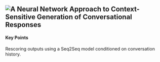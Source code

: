 
## ![A Neural Network Approach to Context-Sensitive Generation of Conversational Responses](https://arxiv.org/abs/1506.06714)

#### Key Points

Rescoring outputs using a Seq2Seq model conditioned on conversation history. 
